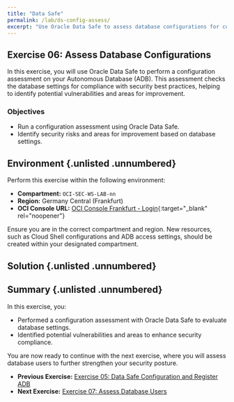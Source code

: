 ```yaml
---
title: "Data Safe"
permalink: /lab/ds-config-assess/
excerpt: "Use Oracle Data Safe to assess database configurations for compliance."
---
```

<!-- markdownlint-disable MD013 -->
<!-- markdownlint-disable MD024 -->
<!-- markdownlint-disable MD033 -->
<!-- markdownlint-disable MD041 -->

## Exercise 06: Assess Database Configurations

In this exercise, you will use Oracle Data Safe to perform a configuration
assessment on your Autonomous Database (ADB). This assessment checks the database
settings for compliance with security best practices, helping to identify
potential vulnerabilities and areas for improvement.

### Objectives

- Run a configuration assessment using Oracle Data Safe.
- Identify security risks and areas for improvement based on database settings.

## Environment {.unlisted .unnumbered}

Perform this exercise within the following environment:

- **Compartment:** `OCI-SEC-WS-LAB-nn`
- **Region:** Germany Central (Frankfurt)
- **OCI Console URL:** [OCI Console Frankfurt - Login](https://console.eu-frankfurt-1.oraclecloud.com){:target="_blank" rel="noopener"}

Ensure you are in the correct compartment and region. New resources, such as
Cloud Shell configurations and ADB access settings, should be created within
your designated compartment.

## Solution {.unlisted .unnumbered}

## Summary {.unlisted .unnumbered}

In this exercise, you:

- Performed a configuration assessment with Oracle Data Safe to evaluate database
  settings.
- Identified potential vulnerabilities and areas to enhance security compliance.

You are now ready to continue with the next exercise, where you will assess
database users to further strengthen your security posture.

<!-- For Pandoc -->
- **Previous Exercise:** [Exercise 05: Data Safe Configuration and Register ADB](#exercise-05-configuration-and-register-adb)
- **Next Exercise:** [Exercise 07: Assess Database Users](#exercise-07-assess-database-users)

<!-- For Jekyll -->
<!-- 
- **Previous Exercise:** [Exercise 05: Data Safe Configuration and Register ADB](../ex03/3x05-Exercise.md)
- **Next Exercise:** [Exercise 07: Assess Database Users](../ex03/3x07-Exercise.md)
-->